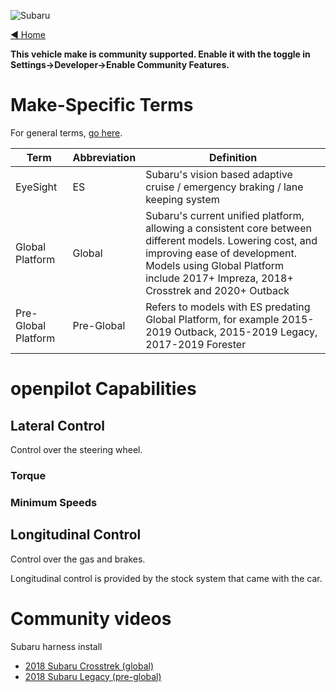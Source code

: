 ![Subaru](https://user-images.githubusercontent.com/37757984/82103719-fbc77580-96c8-11ea-99d7-6697f1a3ef6f.jpg)

[◄ Home](https://github.com/commaai/openpilot/wiki)

**This vehicle make is community supported. Enable it with the toggle in Settings->Developer->Enable Community Features.**

# Make-Specific Terms

For general terms, [go here](https://github.com/commaai/openpilot/wiki/General-Terms).

Term | Abbreviation | Definition
--- | --- | ---
EyeSight | ES | Subaru's vision based adaptive cruise / emergency braking / lane keeping system
Global Platform | Global | Subaru's current unified platform, allowing a consistent core between different models. Lowering cost, and improving ease of development. Models using Global Platform include 2017+ Impreza, 2018+ Crosstrek and 2020+ Outback
Pre-Global Platform | Pre-Global | Refers to models with ES predating Global Platform, for example 2015-2019 Outback, 2015-2019 Legacy, 2017-2019 Forester



# openpilot Capabilities

## Lateral Control

Control over the steering wheel.

### Torque

### Minimum Speeds

## Longitudinal Control

Control over the gas and brakes.

Longitudinal control is provided by the stock system that came with the car.

# Community videos
Subaru harness install
- [2018 Subaru Crosstrek (global)](https://www.youtube.com/watch?v=LD7qiOcPFtU)
- [2018 Subaru Legacy (pre-global)](https://www.youtube.com/watch?v=-1Snpp3cQEg)